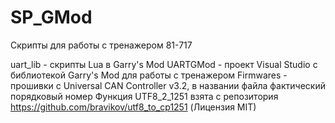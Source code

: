 # SP_GMod
Скрипты для работы с тренажером 81-717

uart_lib - скрипты Lua в Garry's Mod
UARTGMod - проект Visual Studio с библиотекой Garry's Mod для работы с тренажером
Firmwares - прошивки с Universal CAN Controller v3.2, в названии файла фактический порядковый номер
Функция UTF8_2_1251 взята с репозитория https://github.com/bravikov/utf8_to_cp1251 (Лицензия MIT)
